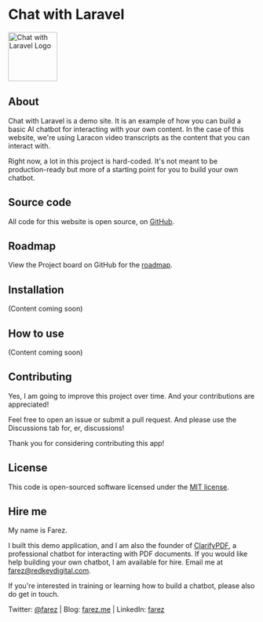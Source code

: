 # Chat with Laravel

<div>
    <a href="https://chatwithlaravel.com" target="_blank"><img src="https://chatwithlaravel.com/images/logo.svg" width="100" alt="Chat with Laravel Logo"></a>
</div>

## About

Chat with Laravel is a demo site. It is an example of how you can build a basic AI chatbot for interacting with your own content. In the case of this website, we're using Laracon video transcripts as the content that you can interact with.

Right now, a lot in this project is hard-coded. It's not meant to be production-ready but more of a starting point for you to build your own chatbot.

## Source code

All code for this website is open source, on [GitHub](https://github.com/farez/chatwithlaravel).

## Roadmap

View the Project board on GitHub for the [roadmap](https://github.com/users/farez/projects/1).

## Installation 

(Content coming soon)

## How to use

(Content coming soon)

## Contributing

Yes, I am going to improve this project over time. And your contributions are appreciated!

Feel free to open an issue or submit a pull request. And please use the Discussions tab for, er, discussions!

Thank you for considering contributing this app! 

## License

This code is open-sourced software licensed under the [MIT license](https://opensource.org/licenses/MIT).

## Hire me 

My name is Farez. 

I built this demo application, and I am also the founder of [ClarifyPDF](https://clarifypdf.com), a professional chatbot for interacting with PDF documents. If you would like help building your own chatbot, I am available for hire. Email me at farez@redkeydigital.com.

If you're interested in training or learning how to build a chatbot, please also do get in touch.

Twitter: [@farez](https://twitter.com/farez) | Blog: [farez.me](https://farez.me) | LinkedIn: [farez](https://www.linkedin.com/in/farez/)

